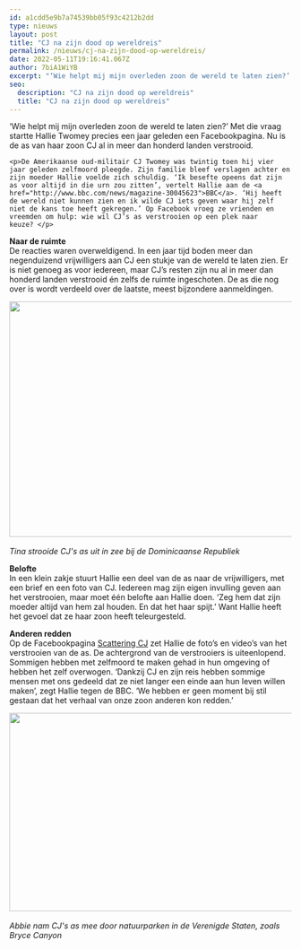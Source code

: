 ```yaml
---
id: a1cdd5e9b7a74539bb05f93c4212b2dd
type: nieuws
layout: post
title: "CJ na zijn dood op wereldreis"
permalink: /nieuws/cj-na-zijn-dood-op-wereldreis/
date: 2022-05-11T19:16:41.067Z
author: 7biA1WiYB
excerpt: "‘Wie helpt mij mijn overleden zoon de wereld te laten zien?’ Met die vraag startte Hallie Twomey precies een jaar geleden een Facebookpagina. Nu is de as van haar zoon CJ al in meer dan honderd landen verstrooid.  "
seo:
  description: "CJ na zijn dood op wereldreis"
  title: "CJ na zijn dood op wereldreis"
---
```

‘Wie helpt mij mijn overleden zoon de wereld te laten zien?’ Met die vraag startte Hallie Twomey precies een jaar geleden een Facebookpagina. Nu is de as van haar zoon CJ al in meer dan honderd landen verstrooid.  

    <p>De Amerikaanse oud-militair CJ Twomey was twintig toen hij vier jaar geleden zelfmoord pleegde. Zijn familie bleef verslagen achter en zijn moeder Hallie voelde zich schuldig. ‘Ik besefte opeens dat zijn as voor altijd in die urn zou zitten’, vertelt Hallie aan de <a href="http://www.bbc.com/news/magazine-30045623">BBC</a>. ‘Hij heeft de wereld niet kunnen zien en ik wilde CJ iets geven waar hij zelf niet de kans toe heeft gekregen.’ Op Facebook vroeg ze vrienden en vreemden om hulp: wie wil CJ’s as verstrooien op een plek naar keuze? </p>
<p><strong>Naar de ruimte</strong><br>De reacties waren overweldigend. In een jaar tijd boden meer dan negenduizend vrijwilligers aan CJ een stukje van de wereld te laten zien. Er is niet genoeg as voor iedereen, maar CJ’s resten zijn nu al in meer dan honderd landen verstrooid én zelfs de ruimte ingeschoten. De as die nog over is wordt verdeeld over de laatste, meest bijzondere aanmeldingen. </p>
<p><div class="media media-element-container media-default"><div id="file-1221" class="file file-image file-image-jpeg">

        
  
  <div class="content">
    <img height="420" width="560" class="media-element file-default" src="https://7dagen.netlify.app/sites/default/files/TinaCJ.jpg" alt="">  </div>

  
</div>
</div><br><em>Tina strooide CJ's as uit in zee bij de Dominicaanse Republiek </em>
<p><strong>Belofte</strong><br>In een klein zakje stuurt Hallie een deel van de as naar de vrijwilligers, met een brief en een foto van CJ. Iedereen mag zijn eigen invulling geven aan het verstrooien, maar moet één belofte aan Hallie doen. ‘Zeg hem dat zijn moeder altijd van hem zal houden. En dat het haar spijt.’ Want Hallie heeft het gevoel dat ze haar zoon heeft teleurgesteld. </p>
<p><strong>Anderen redden</strong><br>Op de Facebookpagina <a href="https://www.facebook.com/scatteringcj">Scattering CJ</a> zet Hallie de foto’s en video’s van het verstrooien van de as. De achtergrond van de verstrooiers is uiteenlopend. Sommigen hebben met zelfmoord te maken gehad in hun omgeving of hebben het zelf overwogen. ‘Dankzij CJ en zijn reis hebben sommige mensen met ons gedeeld dat ze niet langer een einde aan hun leven willen maken’, zegt Hallie tegen de BBC. ‘We hebben er geen moment bij stil gestaan dat het verhaal van onze zoon anderen kon redden.’ </p>
<p><div class="media media-element-container media-default"><div id="file-1222" class="file file-image file-image-jpeg">

        
  
  <div class="content">
    <img height="354" width="560" class="media-element file-default" src="https://7dagen.netlify.app/sites/default/files/AbbieCJ.jpg" alt="">  </div>

  
</div>
</div><br><em>Abbie nam CJ's as mee door natuurparken in de Verenigde Staten, zoals Bryce Canyon</em>  
